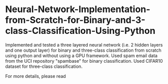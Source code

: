 # Neural-Network-Implementation-from-Scratch-for-Binary-and-3-class-Classification-Using-Python
Implemented and tested a three layered neural network (i.e. 2 hidden layers and one output layer) for binary and three-class classification from scratch using python and without using a GPU framework.  Used spam email data from the UCI repository "spambase" for binary classification. Used CIFAR10 dataset for three-class classification.

For more details, please read  
